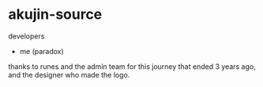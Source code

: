 # akujin-source

developers
  - me (paradox)

thanks to runes and the admin team for this journey that ended 3 years ago, and the designer who made the logo.
